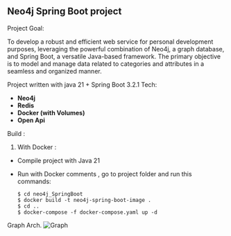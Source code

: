 ## Neo4j Spring Boot project

Project Goal:

To develop a robust and efficient web service for personal development purposes,
leveraging the powerful combination of Neo4j, a graph database, and Spring Boot, a versatile
Java-based framework.
The primary objective is to model and manage data related to categories and attributes in a seamless
and organized manner.

Project written with java 21 + Spring Boot 3.2.1 Tech:
<b>

- Neo4j
- Redis
- Docker (with Volumes)
- Open Api
  </b>

Build :

1. With Docker :

- Compile project with Java 21
- Run with Docker comments , go to project folder and run this commands:

  ```
  $ cd neo4j_SpringBoot
  $ docker build -t neo4j-spring-boot-image . 
  $ cd .. 
  $ docker-compose -f docker-compose.yaml up -d
  ```

Graph Arch.
![Graph](./doc/graph.svg)
